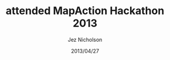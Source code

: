 ---
title: attended MapAction Hackathon 2013
date: 2013/04/27
tags: [events]
author: Jez Nicholson
alias: /
---